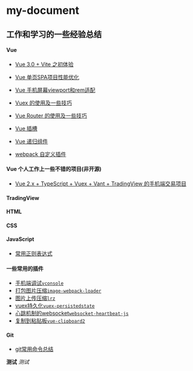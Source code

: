 # my-document## 工作和学习的一些经验总结#### Vue- [Vue 3.0 + Vite 之初体验]()- [Vue 单页SPA项目性能优化](https://github.com/litao9238/my-document/blob/main/src/Vue%E5%8D%95%E9%A1%B5SPA%E9%A1%B9%E7%9B%AE%E6%80%A7%E8%83%BD%E4%BC%98%E5%8C%96.md)- [Vue 手机屏幕viewport和rem适配](https://github.com/litao9238/vue-vw-demo)- [Vuex 的使用及一些技巧]()- [Vue Router 的使用及一些技巧]()- [Vue 插槽](https://github.com/litao9238/vue-slot-demo)- [Vue 递归组件](https://github.com/litao9238/vue-tree-demo)- [webpack 自定义插件](https://github.com/litao9238/my-document/blob/main/src/webpackPplugin.md)#### Vue 个人工作上一些不错的项目(非开源)- [Vue 2.x + TypeScript + Vuex + Vant + TradingView 的手机端交易项目](https://github.com/litao9238/alp-app)#### TradingView#### HTML#### CSS#### JavaScript- [常用正则表达式](https://github.com/litao9238/my-document/blob/main/src/Regexp.md)#### 一些常用的插件- [手机端调试`vconsole`](https://www.npmjs.com/package/vconsole)- [打包图片压缩`image-webpack-loader`](https://www.npmjs.com/package/image-webpack-loader)- [图片上传压缩`lrz`](https://www.npmjs.com/package/lrz)- [vuex持久化`vuex-persistedstate`](https://www.npmjs.com/package/vuex-persistedstate)- [心跳机制的websocket`websocket-heartbeat-js`](https://www.npmjs.com/package/websocket-heartbeat-js)- [复制到粘贴板`vue-clipboard2`](https://www.npmjs.com/package/vue-clipboard2)#### Git- [git常用命令总结](https://github.com/litao9238/my-document/blob/main/src/git.md)**测试***测试*
